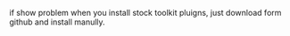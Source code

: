 if show problem when you install stock toolkit pluigns, just download form github and install manully.

